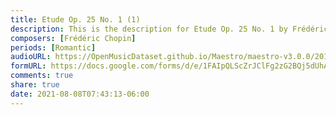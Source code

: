 ```yaml
---
title: Etude Op. 25 No. 1 (1)
description: This is the description for Etude Op. 25 No. 1 by Frédéric Chopin
composers: [Frédéric Chopin]
periods: [Romantic]
audioURL: https://OpenMusicDataset.github.io/Maestro/maestro-v3.0.0/2015/MIDI-Unprocessed_R1_D1-1-8_mid--AUDIO-from_mp3_07_R1_2015_wav--3.midi
formURL: https://docs.google.com/forms/d/e/1FAIpQLScZrJClFg2zG2BQj5dUhASFCnyu5GUdrBYHi9WlJtmBUk_bbA/viewform
comments: true
share: true
date: 2021-08-08T07:43:13-06:00
---
```

